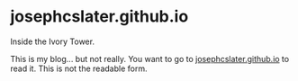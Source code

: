 # josephcslater.github.io
Inside the Ivory Tower.

This is my blog... but not really. You want to go to [josephcslater.github.io](http://josephcslater.github.io) to read it. This is not the readable form. 
